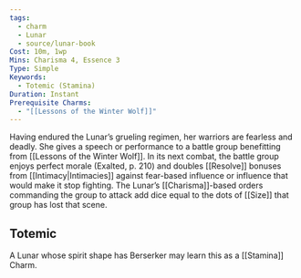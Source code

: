 ```yaml
---
tags:
  - charm
  - Lunar
  - source/lunar-book
Cost: 10m, 1wp
Mins: Charisma 4, Essence 3
Type: Simple
Keywords:
  - Totemic (Stamina)
Duration: Instant
Prerequisite Charms:
  - "[[Lessons of the Winter Wolf]]"
---
```

Having endured the Lunar’s grueling regimen, her warriors are fearless and deadly. She gives a speech or performance to a battle group benefitting from [[Lessons of the Winter Wolf]]. In its next combat, the battle group enjoys perfect morale (Exalted, p. 210) and doubles [[Resolve]] bonuses from [[Intimacy|Intimacies]] against fear-based influence or influence that would make it stop fighting. The Lunar’s [[Charisma]]-based orders commanding the group to attack add dice equal to the dots of [[Size]] that group has lost that scene. 
## Totemic 

A Lunar whose spirit shape has Berserker may learn this as a [[Stamina]] Charm.